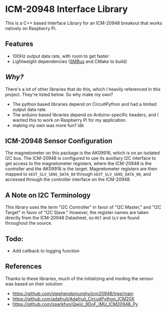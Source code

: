 # ICM-20948 Interface Library

This is a C++ based Interface Library for an ICM-20948 breakout that works natively on Raspberry Pi. 

## Features

* 100Hz output data rate, with room to get faster
* Lightweight dependencies ([SMBus](https://docs.kernel.org/i2c/summary.html) and CMake to build)

## _Why?_

There's a lot of other libraries that do this, which I heavily referenced in this project. 
They're listed below. So why make my own?

* The python based libraries depend on CircuitPython and had a limited output data rate.
* The arduino based libraries depend on Arduino-specific headers, and I wanted this to 
   work on Raspberry Pi for my application.
* making my own was more fun? idk

## ICM-20948 Sensor Configuration

The magnetometer on this package is the AK09916, which is on an isolated I2C bus. The ICM-20948 is configured to use its 
auxiliary I2C interface to get access to the magnetometer registers, where the ICM-20948 is the controller and the AK09916 is 
the target. Magnetometer registers are then mapped to `kEXT_SLV_SENS_DATA_00` through `kEXT_SLV_SENS_DATA_08`, and accessed 
through the controller interface on the ICM-20948. 

## A Note on I2C Terminology

This library uses the term "I2C Controller" in favor of "I2C Master," and "I2C Target" in favor of "I2C Slave."
However, the register names are taken directly from the ICM-20948 Datasheet, so `MST` and `SLV` are found throughout
the source. 

## Todo:

* Add callback to logging function

## References

Thanks to these libraries, much of the initializing and moding the sensor was based on their solution:

* https://github.com/stephendpmurphy/icm20948/tree/main
* https://github.com/adafruit/Adafruit_CircuitPython_ICM20X
* https://github.com/sparkfun/Qwiic_9DoF_IMU_ICM20948_Py
